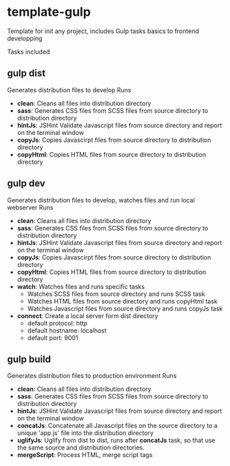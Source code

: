 # template-gulp
Template for init any project, includes Gulp tasks basics to frontend developping

Tasks included

## gulp dist
Generates distribution files to develop
  Runs 
  - **clean**: Cleans all files into distribution directory
  - **sass**: Generates CSS files from SCSS files from source directory to distribution directory
  - **hintJs**: JSHint Validate Javascript files from source directory and report on the terminal window
  - **copyJs**: Copies Javascirpt files from source directory to distribution directory
  - **copyHtml**: Copies HTML files from source directory to distribution directory

## gulp dev
Generates distribution files to develop, watches files and run local webserver
  Runs 
  - **clean**: Cleans all files into distribution directory
  - **sass**: Generates CSS files from SCSS files from source directory to distribution directory
  - **hintJs**: JSHint Validate Javascript files from source directory and report on the terminal window
  - **copyJs**: Copies Javascirpt files from source directory to distribution directory
  - **copyHtml**: Copies HTML files from source directory to distribution directory
  - **watch**: Watches files and runs specific tasks
    - Watches SCSS files from source directory and runs SCSS task
    - Watches HTML files from source directory and runs copyHtml task
    - Watches Javascript files from source directory and runs copyJs task
  - **connect**: Create a local server form dist directory
    - default protocol: http
    - default hostname: localhost
    - default port: 9001

## gulp build
Generates distribution files to production environment
  Runs 
  - **clean**: Cleans all files into distribution directory
  - **sass**: Generates CSS files from SCSS files from source directory to distribution directory
  - **hintJs**: JSHint Validate Javascript files from source directory and report on the terminal window
  - **concatJs**: Concatenate all Javascript files on the source directory to a unique 'app.js' file into the distribution directory
  - **uglifyJs**: Uglify from dist to dist, runs after **concatJs** task, so that use the same source and distribution directories.
  - **mergeScript**: Process HTML, merge script tags
